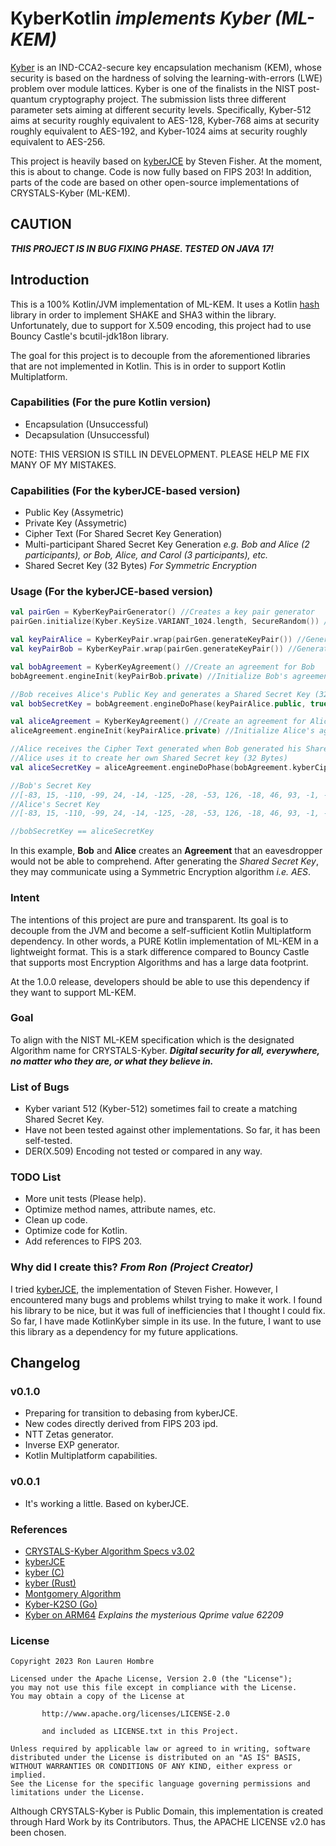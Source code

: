 # KyberKotlin _implements Kyber (ML-KEM)_

[Kyber](https://pq-crystals.org/kyber/index.shtml) is an IND-CCA2-secure key encapsulation mechanism (KEM), whose
security is based on the hardness of solving the learning-with-errors (LWE) problem over module lattices. Kyber is one 
of the finalists in the NIST post-quantum cryptography project. The submission lists three different parameter sets 
aiming at different security levels. Specifically, Kyber-512 aims at security roughly equivalent to AES-128, Kyber-768 
aims at security roughly equivalent to AES-192, and Kyber-1024 aims at security roughly equivalent to AES-256.

This project is heavily based on [kyberJCE](https://github.com/fisherstevenk/kyberJCE) by Steven Fisher. At the moment, this is about to change. Code is now
fully based on FIPS 203! In addition, parts of the code are based on other open-source implementations of CRYSTALS-Kyber
(ML-KEM).

## CAUTION

**_THIS PROJECT IS IN BUG FIXING PHASE. TESTED ON JAVA 17!_**

## Introduction

This is a 100% Kotlin/JVM implementation of ML-KEM.
It uses a Kotlin [hash](https://github.com/KotlinCrypto/hash) library in order to implement SHAKE and SHA3 within the library.
Unfortunately, due to support for X.509 encoding, this project had to use Bouncy Castle's bcutil-jdk18on library.

The goal for this project is to decouple from the aforementioned libraries that are not implemented in Kotlin.
This is in order to support Kotlin Multiplatform.

### Capabilities (For the pure Kotlin version)
* Encapsulation (Unsuccessful)
* Decapsulation (Unsuccessful)

NOTE: THIS VERSION IS STILL IN DEVELOPMENT. PLEASE HELP ME FIX MANY OF MY MISTAKES.

### Capabilities (For the kyberJCE-based version)

* Public Key (Assymetric)
* Private Key (Assymetric)
* Cipher Text (For Shared Secret Key Generation)
* Multi-participant Shared Secret Key Generation _e.g. Bob and Alice (2 participants), or Bob, Alice, and Carol (3 participants), etc._
* Shared Secret Key (32 Bytes) _For Symmetric Encryption_

### Usage (For the kyberJCE-based version)

```Kotlin
val pairGen = KyberKeyPairGenerator() //Creates a key pair generator
pairGen.initialize(Kyber.KeySize.VARIANT_1024.length, SecureRandom()) //Variants are 512, 768, and 1024

val keyPairAlice = KyberKeyPair.wrap(pairGen.generateKeyPair()) //Generate keypair for Alice
val keyPairBob = KyberKeyPair.wrap(pairGen.generateKeyPair()) //Generate keypair for Alice

val bobAgreement = KyberKeyAgreement() //Create an agreement for Bob
bobAgreement.engineInit(keyPairBob.private) //Initialize Bob's agreement

//Bob receives Alice's Public Key and generates a Shared Secret Key (32 Bytes)
val bobSecretKey = bobAgreement.engineDoPhase(keyPairAlice.public, true)!! as KyberSharedSecretKey

val aliceAgreement = KyberKeyAgreement() //Create an agreement for Alice
aliceAgreement.engineInit(keyPairAlice.private) //Initialize Alice's agreement

//Alice receives the Cipher Text generated when Bob generated his Shared Secret Key
//Alice uses it to create her own Shared Secret key (32 Bytes)
val aliceSecretKey = aliceAgreement.engineDoPhase(bobAgreement.kyberCipherText!!, true)!! as KyberSharedSecretKey

//Bob's Secret Key
//[-83, 15, -110, -99, 24, -14, -125, -28, -53, 126, -18, 46, 93, -1, -83, 10, -124, 100, -45, -58, 55, -34, -107, -66, -105, 37, 35, -17, -24, -23, 28, -87]
//Alice's Secret Key
//[-83, 15, -110, -99, 24, -14, -125, -28, -53, 126, -18, 46, 93, -1, -83, 10, -124, 100, -45, -58, 55, -34, -107, -66, -105, 37, 35, -17, -24, -23, 28, -87]

//bobSecretKey == aliceSecretKey
```

In this example, **Bob** and **Alice** creates an **Agreement** that an eavesdropper would not be able to comprehend.
After generating the _Shared Secret Key_, they may communicate using a Symmetric Encryption algorithm _i.e. AES_.

### Intent

The intentions of this project are pure and transparent. Its goal is to decouple from the JVM and become a self-sufficient
Kotlin Multiplatform dependency. In other words, a PURE Kotlin implementation of ML-KEM in a lightweight format. This is
a stark difference compared to Bouncy Castle that supports most Encryption Algorithms and has a large data footprint.

At the 1.0.0 release, developers should be able to use this dependency if they want to support ML-KEM.

### Goal

To align with the NIST ML-KEM specification which is the designated Algorithm name for CRYSTALS-Kyber.
_**Digital security for all, everywhere, no matter who they are, or what they believe in.**_

### List of Bugs

* Kyber variant 512 (Kyber-512) sometimes fail to create a matching Shared Secret Key.
* Have not been tested against other implementations. So far, it has been self-tested.
* DER(X.509) Encoding not tested or compared in any way.

### TODO List

* More unit tests (Please help).
* Optimize method names, attribute names, etc.
* Clean up code.
* Optimize code for Kotlin.
* Add references to FIPS 203.

### Why did I create this? _From Ron (Project Creator)_

I tried [kyberJCE](https://github.com/fisherstevenk/kyberJCE), the implementation of Steven Fisher. However, I encountered 
many bugs and problems whilst trying to make it work. I found his library to be nice, but it was full of inefficiencies that I thought I could fix. So far, I have made KotlinKyber
simple in its use. In the future, I want to use this library as a dependency for my future applications.

## Changelog

### v0.1.0

* Preparing for transition to debasing from kyberJCE.
* New codes directly derived from FIPS 203 ipd.
* NTT Zetas generator.
* Inverse EXP generator.
* Kotlin Multiplatform capabilities.

### v0.0.1

* It's working a little. Based on kyberJCE.

### References

* [CRYSTALS-Kyber Algorithm Specs v3.02](https://pq-crystals.org/kyber/data/kyber-specification-round3-20210804.pdf)
* [kyberJCE](https://github.com/fisherstevenk/kyberJCE)
* [kyber (C)](https://github.com/pq-crystals/kyber)
* [kyber (Rust)](https://github.com/Argyle-Software/kyber)
* [Montgomery Algorithm](https://www.ams.org/journals/mcom/1985-44-170/S0025-5718-1985-0777282-X/S0025-5718-1985-0777282-X.pdf)
* [Kyber-K2SO (Go)](https://github.com/symbolicsoft/kyber-k2so)
* [Kyber on ARM64](https://eprint.iacr.org/2021/561.pdf) _Explains the mysterious Qprime value 62209_

### License

```
Copyright 2023 Ron Lauren Hombre

Licensed under the Apache License, Version 2.0 (the "License");
you may not use this file except in compliance with the License.
You may obtain a copy of the License at

       http://www.apache.org/licenses/LICENSE-2.0
       
       and included as LICENSE.txt in this Project.

Unless required by applicable law or agreed to in writing, software
distributed under the License is distributed on an "AS IS" BASIS,
WITHOUT WARRANTIES OR CONDITIONS OF ANY KIND, either express or implied.
See the License for the specific language governing permissions and
limitations under the License.
```

Although CRYSTALS-Kyber is Public Domain, this implementation is created through Hard Work by its Contributors.
Thus, the APACHE LICENSE v2.0 has been chosen.